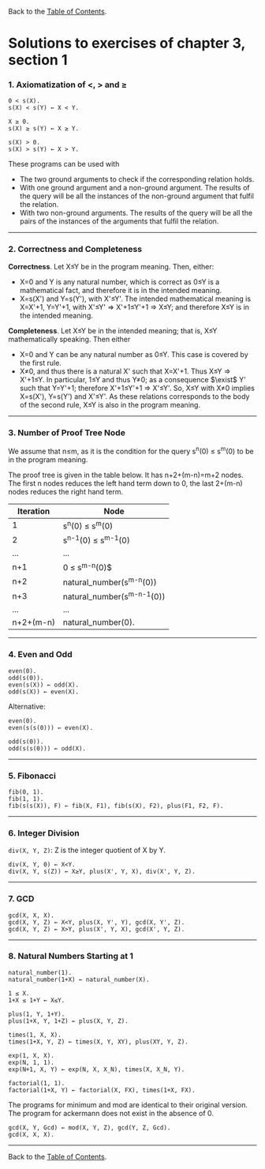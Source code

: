 Back to the [Table of Contents](Contents.md).

# Solutions to exercises of chapter 3, section 1
### 1. Axiomatization of <, > and ≥
```
0 < s(X).
s(X) < s(Y) ← X < Y.

X ≥ 0.
s(X) ≥ s(Y) ← X ≥ Y.

s(X) > 0.
s(X) > s(Y) ← X > Y.
```

These programs can be used with
* The two ground arguments to check if the corresponding relation holds.
* With one ground argument and a non-ground argument. The results of the query
  will be all the instances of the non-ground argument that fulfil the relation.
* With two non-ground arguments. The results of the query will be all the pairs
  of the instances of the arguments that fulfil the relation.

---
### 2. Correctness and Completeness
**Correctness**. Let X≤Y be in the program meaning. Then, either:
  * X=0 and Y is any natural number, which is correct as 0≤Y is a mathematical
    fact, and therefore it is in the intended meaning.
  * X=s(X') and Y=s(Y'), with X'≤Y'. The intended mathematical meaning is
    X=X'+1, Y=Y'+1, with X'≤Y' ⇒ X'+1≤Y'+1 ⇒ X≤Y; and therefore X≤Y is in the
    intended meaning.

**Completeness**. Let X≤Y be in the intended meaning; that is, X≤Y
mathematically speaking. Then either
  * X=0 and Y can be any natural number as 0≤Y. This case is covered by
    the first rule.
  * X≠0, and thus there is a natural X' such that X=X'+1. Thus X≤Y ⇒ X'+1≤Y. In
    particular, 1≤Y and thus Y≠0; as a consequence $\exist$ Y' such that Y=Y'+1;
    therefore X'+1≤Y'+1 ⇒ X'≤Y'. So, X≤Y with X≠0 implies X=s(X'), Y=s(Y') and
    X'≤Y'. As these relations corresponds to the body of the second rule, X≤Y is
    also in the program meaning.

---
### 3. Number of Proof Tree Node
We assume that n≤m, as it is the condition for the query s$^\text{n}$(0) ≤
s$^\text{m}$(0) to be in the program meaning.

The proof tree is given in the table below. It has n+2+(m-n)=m+2 nodes. The
first n nodes reduces the left hand term down to 0, the last 2+(m-n) nodes
reduces the right hand term.

| Iteration | Node                                  |
| --------- | ------------------------------------- |
| 1         | s$^\text{n}$(0) ≤ s$^\text{m}$(0)     |
| 2         | s$^\text{n-1}$(0) ≤ s$^\text{m-1}$(0) |
| ...       | ...                                   |
| n+1       | 0 ≤ s$^\text{m-n}$(0)$                |
| n+2       | natural_number(s$^\text{m-n}$(0))     |
| n+3       | natural_number(s$^\text{m-n-1}$(0))   |
| ...       | ...                                   |
| n+2+(m-n) | natural_number(0).                    |

---
### 4. Even and Odd
```
even(0).
odd(s(0)).
even(s(X)) ← odd(X).
odd(s(X)) ← even(X).
```
Alternative:

```
even(0).
even(s(s(0))) ← even(X).

odd(s(0)).
odd(s(s(0))) ← odd(X).
```

---
### 5. Fibonacci
```
fib(0, 1).
fib(1, 1).
fib(s(s(X)), F) ← fib(X, F1), fib(s(X), F2), plus(F1, F2, F).
```

---
### 6. Integer Division
`div(X, Y, Z)`: Z is the integer quotient of X by Y.
```
div(X, Y, 0) ← X<Y.
div(X, Y, s(Z)) ← X≥Y, plus(X', Y, X), div(X', Y, Z).
```

---
### 7. GCD
```
gcd(X, X, X).
gcd(X, Y, Z) ← X<Y, plus(X, Y', Y), gcd(X, Y', Z).
gcd(X, Y, Z) ← X>Y, plus(X', Y, X), gcd(X', Y, Z).
```

---
### 8. Natural Numbers Starting at 1
```
natural_number(1).
natural_number(1+X) ← natural_number(X).

1 ≤ X.
1+X ≤ 1+Y ← X≤Y.

plus(1, Y, 1+Y).
plus(1+X, Y, 1+Z) ← plus(X, Y, Z).

times(1, X, X).
times(1+X, Y, Z) ← times(X, Y, XY), plus(XY, Y, Z).

exp(1, X, X).
exp(N, 1, 1).
exp(N+1, X, Y) ← exp(N, X, X_N), times(X, X_N, Y).

factorial(1, 1).
factorial(1+X, Y) ← factorial(X, FX), times(1+X, FX).
```
The programs for minimum and mod are identical to their original version. The
program for ackermann does not exist in the absence of 0.
```
gcd(X, Y, Gcd) ← mod(X, Y, Z), gcd(Y, Z, Gcd).
gcd(X, X, X).
```

---
Back to the [Table of Contents](Contents.md).